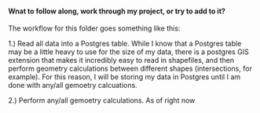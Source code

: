 #### Wnat to follow along, work through my project, or try to add to it?

The workflow for this folder goes something like this: 

1.) Read all data into a Postgres table. While I know that a Postgres table may be a little heavy to use for the size of my data, there is a postgres GIS extension that makes it incredibly easy to read in shapefiles, and then perform geometry calculations between different shapes (intersections, for example). For this reason, I will be storing my data in Postgres until I am done with any/all gemoetry calcuations. 

2.) Perform any/all gemoetry calculations. As of right now